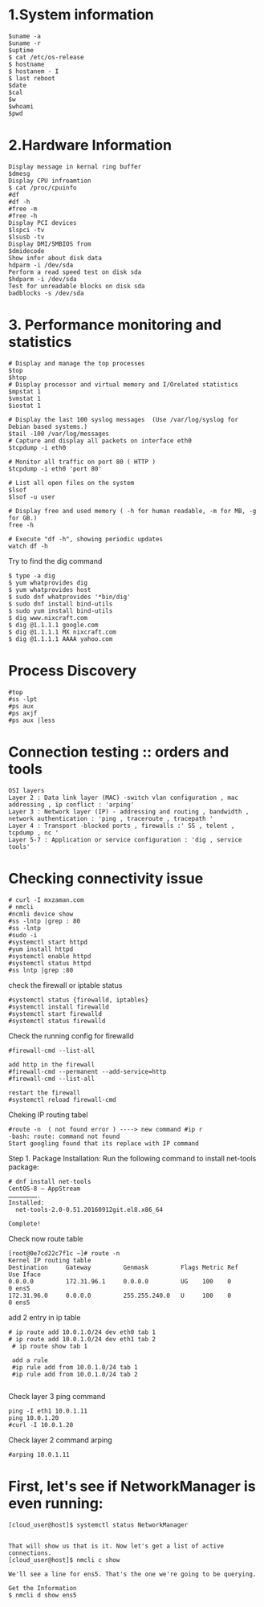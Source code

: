 # 1.System information

```
$uname -a 
$uname -r
$uptime
$ cat /etc/os-release
$ hostname
$ hostanem - I
$ last reboot
$date
$cal
$w
$whoami
$pwd
```
# 2.Hardware Information 
```
Display message in kernal ring buffer
$dmesg
Display CPU infroamtion
$ cat /proc/cpuinfo
#df
#df -h
#free -m
#free -h
Display PCI devices
$lspci -tv
$lsusb -tv
Display DMI/SMBIOS from
$dmidecode
Show infor about disk data
hdparm -i /dev/sda
Perform a read speed test on disk sda
$hdparm -i /dev/sda
Test for unreadable blocks on disk sda
badblocks -s /dev/sda
```
# 3. Performance monitoring and statistics 
```
# Display and manage the top processes
$top
$htop
# Display processor and virtual memory and I/Orelated statistics
$mpstat 1
$vmstat 1
$iostat 1

# Display the last 100 syslog messages  (Use /var/log/syslog for Debian based systems.)
$tail -100 /var/log/messages
# Capture and display all packets on interface eth0
$tcpdump -i eth0

# Monitor all traffic on port 80 ( HTTP )
$tcpdump -i eth0 'port 80'

# List all open files on the system
$lsof
$lsof -u user

# Display free and used memory ( -h for human readable, -m for MB, -g for GB.)
free -h

# Execute "df -h", showing periodic updates
watch df -h
```
Try to find the dig command
```
$ type -a dig
$ yum whatprovides dig
$ yum whatprovides host
$ sudo dnf whatprovides '*bin/dig'
$ sudo dnf install bind-utils
$ sudo yum install bind-utils
$ dig www.nixcraft.com
$ dig @1.1.1.1 google.com
$ dig @1.1.1.1 MX nixcraft.com
$ dig @1.1.1.1 AAAA yahoo.com
```
# Process Discovery 
```
#top
#ss -lpt
#ps aux
#ps axjf
#ps aux |less
```
# Connection testing :: orders and tools 
```
OSI layers
Layer 2 : Data link layer (MAC) -switch vlan configuration , mac addressing , ip conflict : 'arping'
Layer 3 : Network layer (IP) - addressing and routing , bandwidth , network authentication : 'ping , traceroute , tracepath '
Layer 4 : Transport -blocked ports , firewalls :' SS , telent , tcpdump , nc '
Layer 5-7 : Application or service configuration : 'dig , service tools'
```
# Checking connectivity issue
```
# curl -I mxzaman.com
# nmcli
#ncmli device show
#ss -lntp |grep : 80
#ss -lntp
#sudo -i
#systemctl start httpd
#yum install httpd
#systemctl enable httpd
#systemctl status httpd
#ss lntp |grep :80
```
check the firewall or iptable status 
```
#systemctl status {firewalld, iptables}
#systemctl install firewalld
#systemctl start firewalld
#systemctl status firewalld
```
Check the running config for firewalld
```
#firewall-cmd --list-all

add http in the firewall
#firewall-cmd --permanent --add-service=http
#firewall-cmd --list-all

restart the firewall
#systemctl reload firewall-cmd

```
Cheking IP routing tabel 
```
#route -n  ( not found error ) ----> new command #ip r
-bash: route: command not found
Start googling found that its replace with IP command
```

Step 1. Package Installation: Run the following command to install net-tools package:
```
# dnf install net-tools
CentOS-8 – AppStream
…………………….
Installed:
  net-tools-2.0-0.51.20160912git.el8.x86_64

Complete!
```
Check now route table 
```
[root@0e7cd22c7f1c ~]# route -n
Kernel IP routing table
Destination     Gateway         Genmask         Flags Metric Ref    Use Iface
0.0.0.0         172.31.96.1     0.0.0.0         UG    100    0        0 ens5
172.31.96.0     0.0.0.0         255.255.240.0   U     100    0        0 ens5

```
add 2 entry in ip table

```
# ip route add 10.0.1.0/24 dev eth0 tab 1
# ip route add 10.0.1.0/24 dev eth1 tab 2
 # ip route show tab 1 

 add a rule 
 #ip rule add from 10.0.1.0/24 tab 1
 #ip rule add from 10.0.1.0/24 tab 2 
 
 ```

Check layer 3 ping command
```
ping -I eth1 10.0.1.11
ping 10.0.1.20
#curl -I 10.0.1.20
```
Check layer 2 command arping
```
#arping 10.0.1.11
```

# First, let's see if NetworkManager is even running:
```
[cloud_user@host]$ systemctl status NetworkManager


That will show us that is it. Now let's get a list of active connections.
[cloud_user@host]$ nmcli c show

We'll see a line for ens5. That's the one we're going to be querying.

Get the Information
$ nmcli d show ens5


